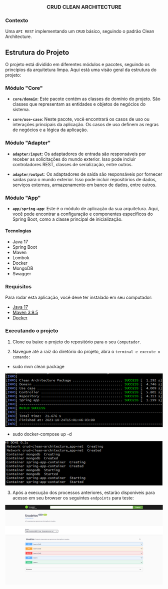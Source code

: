 <h3 align="center">
  
  CRUD CLEAN ARCHITECTURE


[//]: # (  <img align="center" alt="Logo"  height="320" src="https://helpdev.com.br/wp-content/uploads/2020/05/Screenshot-from-2020-05-20-23-29-10.png" /><br>)
</h3>

[//]: # ([![Build & test]&#40;https://github.com/RodrigoAntonioCruz/wishlist/actions/workflows/build.yml/badge.svg&#41;]&#40;https://github.com/RodrigoAntonioCruz/wishlist/actions/workflows/build.yml&#41; [![codecov]&#40;https://codecov.io/gh/RodrigoAntonioCruz/wishlist/branch/main/graph/badge.svg?token=MZC7NC3OZX&#41;]&#40;https://codecov.io/gh/RodrigoAntonioCruz/wishlist&#41;)

### Contexto

Uma `API REST` implementando um `CRUD` básico, seguindo o padrão Clean Architecture.

## Estrutura do Projeto

O projeto está dividido em diferentes módulos e pacotes, seguindo os princípios da arquitetura limpa. Aqui está uma visão geral da estrutura do projeto:

### Módulo "Core"

- **`core/domain`**: Este pacote contém as classes de domínio do projeto. São classes que representam as entidades e objetos de negócios do sistema.

- **`core/use-case`**: Neste pacote, você encontrará os casos de uso ou interações principais da aplicação. Os casos de uso definem as regras de negócios e a lógica da aplicação.

### Módulo "Adapter"

- **`adapter/input`**: Os adaptadores de entrada são responsáveis por receber as solicitações do mundo exterior. Isso pode incluir controladores REST, classes de serialização, entre outros.

- **`adapter/output`**: Os adaptadores de saída são responsáveis por fornecer saídas para o mundo exterior. Isso pode incluir repositórios de dados, serviços externos, armazenamento em banco de dados, entre outros.

### Módulo "App"

- **`app/spring-app`**: Este é o módulo de aplicação da sua arquitetura. Aqui, você pode encontrar a configuração e componentes específicos do Spring Boot, como a classe principal de inicialização.

<h4>Tecnologias</h4>
<ul>
  <li> Java 17
  <li> Spring Boot 
  <li> Maven
  <li> Lombok
  <li> Docker
  <li> MongoDB
  <li> Swagger
</ul>

### Requisitos

Para rodar esta aplicação, você deve ter instalado em seu computador:

<ul>  
   <li><a href="https://www.oracle.com/java/technologies/javase/jdk17-readme-downloads.html" target="_blank">Java 17</a>

   <li><a href="https://maven.apache.org/download.cgi" target="_blank">Maven 3.9.5</a>

   <li><a href="https://docs.docker.com/get-started/" target="_blank">Docker</a>
</ul>

### Executando o projeto

1. Clone ou baixe o projeto do repositório para o seu `Computador`.

2. Navegue até a raíz do diretório do projeto, abra o `terminal e execute o comando:`
<ul>
   <li> sudo mvn clean package
</ul>

   <img align="center" src="https://raw.githubusercontent.com/RodrigoAntonioCruz/assets/main/mvn-clean-pkg.png" />

<ul>
   <li> sudo docker-compose up -d
</ul>

<img align="center" src="https://raw.githubusercontent.com/RodrigoAntonioCruz/assets/main/docker-compose.png" />


3. Após a execução dos processos anteriores, estarão disponíveis para acesso em seu browser os seguintes `endpoints` para teste:

<a href="http://localhost:8887/v1/api/swagger-ui/index.html" target="_blank" title="Clique e navegue!">
<img align="center" src="https://raw.githubusercontent.com/RodrigoAntonioCruz/assets/main/users-api.png" /></a>

